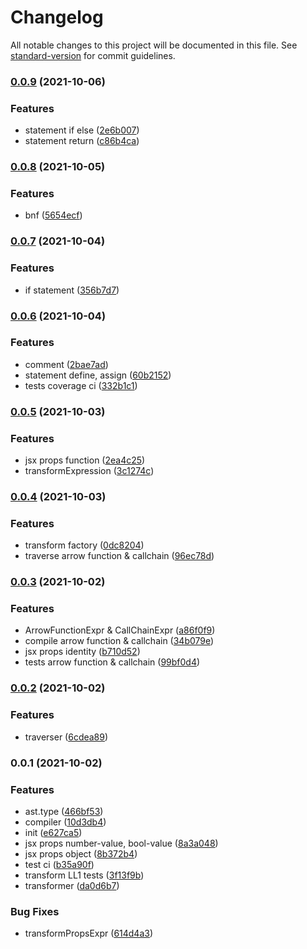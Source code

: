 # Changelog

All notable changes to this project will be documented in this file. See [standard-version](https://github.com/conventional-changelog/standard-version) for commit guidelines.

### [0.0.9](https://github.com/Saber2pr/jsx-ast-parser/compare/v0.0.8...v0.0.9) (2021-10-06)


### Features

* statement if else ([2e6b007](https://github.com/Saber2pr/jsx-ast-parser/commit/2e6b007274196e27df756aa0d28c637bcb5c445b))
* statement return ([c86b4ca](https://github.com/Saber2pr/jsx-ast-parser/commit/c86b4ca3606050935c391ec6d8ac27fbc0fd7253))

### [0.0.8](https://github.com/Saber2pr/jsx-ast-parser/compare/v0.0.7...v0.0.8) (2021-10-05)


### Features

* bnf ([5654ecf](https://github.com/Saber2pr/jsx-ast-parser/commit/5654ecfe0d984427e609c1942deda397984abb39))

### [0.0.7](https://github.com/Saber2pr/jsx-ast-parser/compare/v0.0.6...v0.0.7) (2021-10-04)


### Features

* if statement ([356b7d7](https://github.com/Saber2pr/jsx-ast-parser/commit/356b7d7a640f335882a2c9e2581a27e67542342a))

### [0.0.6](https://github.com/Saber2pr/jsx-ast-parser/compare/v0.0.5...v0.0.6) (2021-10-04)


### Features

* comment ([2bae7ad](https://github.com/Saber2pr/jsx-ast-parser/commit/2bae7ad155b42504af768bcb3728447a371931a7))
* statement define, assign ([60b2152](https://github.com/Saber2pr/jsx-ast-parser/commit/60b2152b4d469d57b2ab808c634530d29ae9a1e6))
* tests coverage ci ([332b1c1](https://github.com/Saber2pr/jsx-ast-parser/commit/332b1c1c5dc45d0aab26c22eea9ec2f792093cf8))

### [0.0.5](https://github.com/Saber2pr/jsx-ast-parser/compare/v0.0.4...v0.0.5) (2021-10-03)


### Features

* jsx props function ([2ea4c25](https://github.com/Saber2pr/jsx-ast-parser/commit/2ea4c25a2d7ebfc375feeca1e1e2a5d962874b01))
* transformExpression ([3c1274c](https://github.com/Saber2pr/jsx-ast-parser/commit/3c1274c7356b79f5948580e4b14073dc41bf6619))

### [0.0.4](https://github.com/Saber2pr/jsx-ast-parser/compare/v0.0.3...v0.0.4) (2021-10-03)


### Features

* transform factory ([0dc8204](https://github.com/Saber2pr/jsx-ast-parser/commit/0dc8204856945d68e40fcfd276a8507ef6d0e7da))
* traverse arrow function & callchain ([96ec78d](https://github.com/Saber2pr/jsx-ast-parser/commit/96ec78ddc6c4559f2175b70c80b72d6d996eecd6))

### [0.0.3](https://github.com/Saber2pr/jsx-ast-parser/compare/v0.0.2...v0.0.3) (2021-10-02)


### Features

* ArrowFunctionExpr & CallChainExpr ([a86f0f9](https://github.com/Saber2pr/jsx-ast-parser/commit/a86f0f95a67a34517f41c17a6b59fabdd4bf7c0c))
* compile arrow function & callchain ([34b079e](https://github.com/Saber2pr/jsx-ast-parser/commit/34b079eca08ac4b7f33842c8f36cd88344185af7))
* jsx props identity ([b710d52](https://github.com/Saber2pr/jsx-ast-parser/commit/b710d5224078f47d76eb9e38424664eee669f5c5))
* tests arrow function & callchain ([99bf0d4](https://github.com/Saber2pr/jsx-ast-parser/commit/99bf0d4cbf55f855e7c7bd5fdf72aa1d9f10b5b9))

### [0.0.2](https://github.com/Saber2pr/jsx-ast-parser/compare/v0.0.1...v0.0.2) (2021-10-02)


### Features

* traverser ([6cdea89](https://github.com/Saber2pr/jsx-ast-parser/commit/6cdea89f33ca05a922dedc93167e991b221a8599))

### 0.0.1 (2021-10-02)


### Features

* ast.type ([466bf53](https://github.com/Saber2pr/jsx-ast-parser/commit/466bf5344134c3644ae111c3e39370326bb5c86d))
* compiler ([10d3db4](https://github.com/Saber2pr/jsx-ast-parser/commit/10d3db4b1e65692bb7771c4f51a19c29df0528a4))
* init ([e627ca5](https://github.com/Saber2pr/jsx-ast-parser/commit/e627ca5ea51a229688b13c159ab784661ec80ba0))
* jsx props number-value, bool-value ([8a3a048](https://github.com/Saber2pr/jsx-ast-parser/commit/8a3a0482e0b325d8c695a7dfbb0f494e14edda20))
* jsx props object ([8b372b4](https://github.com/Saber2pr/jsx-ast-parser/commit/8b372b45c2c5643a2eedabdeba8dc51ac1644cd4))
* test ci ([b35a90f](https://github.com/Saber2pr/jsx-ast-parser/commit/b35a90fc9b7f862f4da44f0351d7db889a377608))
* transform LL1 tests ([3f13f9b](https://github.com/Saber2pr/jsx-ast-parser/commit/3f13f9bbc75fe57681ebbc6911cc9993bbcf3bd5))
* transformer ([da0d6b7](https://github.com/Saber2pr/jsx-ast-parser/commit/da0d6b754cda345f1770333320fc8602713f0522))


### Bug Fixes

* transformPropsExpr ([614d4a3](https://github.com/Saber2pr/jsx-ast-parser/commit/614d4a3935256c758fddf645846f5d90210af679))
